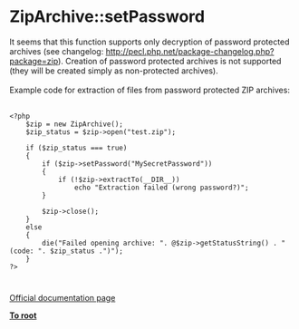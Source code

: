 # ZipArchive::setPassword



It seems that this function supports only decryption of password protected archives (see changelog: http://pecl.php.net/package-changelog.php?package=zip). Creation of password protected archives is not supported (they will be created simply as non-protected archives).<br><br>Example code for extraction of files from password protected ZIP archives:<br><br>

```
<?php
    $zip = new ZipArchive();
    $zip_status = $zip->open("test.zip");

    if ($zip_status === true)
    {
        if ($zip->setPassword("MySecretPassword"))
        {
            if (!$zip->extractTo(__DIR__))
                echo "Extraction failed (wrong password?)";
        }

        $zip->close();
    }
    else
    {
        die("Failed opening archive: ". @$zip->getStatusString() . " (code: ". $zip_status .")");
    }
?>
```
  

#

[Official documentation page](https://www.php.net/manual/en/ziparchive.setpassword.php)

**[To root](/README.md)**